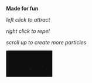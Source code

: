 **Made for fun**

*left click to attract*

*right click to repel*

*scroll up to create more particles*

<img src="https://raw.githubusercontent.com/NotWoowoo/Particle-System/master/screenshot.PNG" style = "width: 25%; height: 25%" />
